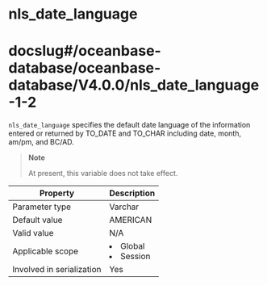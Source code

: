 nls_date_language
======================================
# docslug#/oceanbase-database/oceanbase-database/V4.0.0/nls_date_language-1-2
`nls_date_language` specifies the default date language of the information entered or returned by TO_DATE and TO_CHAR including date, month, am/pm, and BC/AD.

> **Note**
>
> At present, this variable does not take effect.

| **Property** | **Description** |
|---------|------------------------------------------------------------------------------------------------------------|
| Parameter type | Varchar |
| Default value | AMERICAN |
| Valid value | N/A |
| Applicable scope | <li> Global   <li> Session |
| Involved in serialization | Yes |
